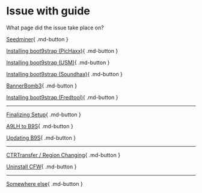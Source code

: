 # Issue with guide

What page did the issue take place on?

[Seedminer](seedminer-landing){ .md-button }

[Installing boot9strap (PicHaxx)](pichaxx-landing){ .md-button }

[Installing boot9strap (USM)](unsafemode-landing){ .md-button }

[Installing boot9strap (Soundhax)](soundhax-landing){ .md-button }

[BannerBomb3](bb3){ .md-button }

[Installing boot9strap (Fredtool)](fredtool-landing){ .md-button }

---

[Finalizing Setup](finalizing){ .md-button }

[A9LH to B9S](atob){ .md-button }

[Updating B9S](updateb9s){ .md-button }

---

[CTRTransfer / Region Changing](ctrtransfer){ .md-button }

[Uninstall CFW](uninstall-confirm){ .md-button }

---

[Somewhere else](/troubleshoot/issue/unknown){ .md-button }